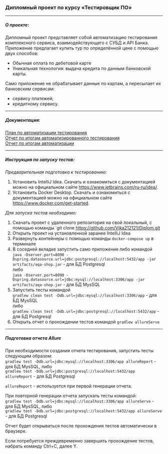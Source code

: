 ### Дипломный проект по курсу «Тестировщик ПО»
___
##### О проекте:
Дипломный проект представляет собой автоматизацию тестирования комплексного сервиса, взаимодействующего с СУБД и API Банка.  
Приложение предлагает купить тур по определённой цене с помощью двух способов:  
* Обычная оплата по дебетовой карте  
* Уникальная технология: выдача кредита по данным банковской карты.  
 
Само приложение не обрабатывает данные по картам, а пересылает их банковским сервисам:
* сервису платежей;
* кредитному сервису.
___
##### Документация:
[План по автоматизации тестирования](https://github.com/Vika212121/Diplom/blob/master/Plan.md)  
[Отчет по итогам автоматизированного тестирования](https://github.com/Vika212121/Diplom/blob/master/Report.md)  
[Отчет по итогам автоматизации](github.com/Vika212121/Diplom/blob/master/Summary.md)  

___
##### **Инструкция по запуску тестов:**

_Предварительная подготовка к тестированию:_
1. Установить IntelliJ Idea. Скачать и ознакомиться с документацией можно на официальном сайте https://www.jetbrains.com/ru-ru/idea/.
2. Установить Docker Desktop. Скачать и ознакомиться с документацией можно на официальном сайте https://www.docker.com/get-started.

_Для запуска тестов необходимо:_
1. Скачать проект с удаленного репозитория на свой локальный, с помощью команды `git clone https://github.com/Vika212121/Diplom.git
2. Открыть проект на установленной заранее IntelliJ Idea
3. Развернуть контейнеры с помощью команды `docker-compose up` в терминале
4. В соседней вкладке запустить само приложение либо командой   
`java -Dserver.port=8090 -Dspring.datasource.url=jdbc:postgresql://localhost:5432/app -jar artifacts/aqa-shop.jar` - для БД Postgresql  
либо  
`java -Dserver.port=8090 -Dspring.datasource.url=jdbc:mysql://localhost:3306/app -jar artifacts/aqa-shop.jar` - для БД MysSQL  
5. Запустить тесты командой  
`gradlew clean test -Ddb.url=jdbc:mysql://localhost:3306/app` -  для БД MysSQL  
либо  
`gradlew clean test -Ddb.url=jdbc:postgresql://localhost:5432/app` - для БД Postgresql  
6. Открыть отчет о прохождении тестов командой `gradlew allureServe`
___
##### **Подготовка отчета Allure**
При необходимости создания отчета тестирования, запустить тесты следующим образом:   
`gradlew test -Ddb.url=jdbc:mysql://localhost:3306/app аllureReport` -  для БД MysSQL, либо  
`gradlew test -Ddb.url=jdbc:postgresql://localhost:5432/app аllureReport` - для БД Postgresql  

`allureReport` - используется при первой генерации отчета.  

При повторной генерации отчета запускать тесты командой:  
`gradlew test -Ddb.url=jdbc:mysql://localhost:3306/app allureServe` -  для БД MysSQL, либо  
`gradlew test -Ddb.url=jdbc:postgresql://localhost:5432/app allureServe` - для БД Postgresql  

Отчет будет открываться после прохождения тестов автоматически в браузере.  

Если потребуется преждевременно завершить прохождение тестов, набрать команду Ctrl+C, далее Y.
